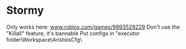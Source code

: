 # Stormy
Only works here: www.roblox.com/games/9993529229
Don't use the "Killall" feature, it's bannable
Put configs in "executor folder\Workspace\AristoisCfg\
